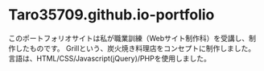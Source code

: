 # Taro35709.github.io-portfolio
このポートフォリオサイトは私が職業訓練（Webサイト制作科）を受講し、制作したものです。
Grillという、炭火焼き料理店をコンセプトに制作しました。
言語は、HTML/CSS/Javascript(jQuery)/PHPを使用しました。
